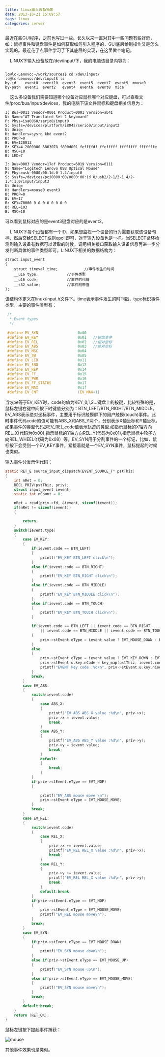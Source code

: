 ```yaml
---
title: linux输入设备抽象
date: 2013-10-21 15:09:57
tags: linux
categories: server
---
```


最近在些GUI程序，之前也写过一些。长久以来一直对其中一些问题有些好奇，如：鼠标事件和键盘事件是如何获取如何引入程序的，GUI底层绘制操作又是怎么实现的。最近花了点事件学习了下其底层的实现，在这里做个笔记。

    LINUX下输入设备放在/dev/input/下，我的电脑该目录内容为：

```shell

lc@lc-Lenovo:~/work/sources$ cd /dev/input/
lc@lc-Lenovo:/dev/input$ ls
by-id    event0  event10  event3  event5  event7  event9  mouse0
by-path  event1  event2   event4  event6  event8  mice

```

    这么多设备我们需要知道哪个设备对应鼠标哪个对应键盘，可以查看文件/proc/bus/input/devices，我的电脑下该文件鼠标和键盘相关信息为：

```shell  
I: Bus=0011 Vendor=0001 Product=0001 Version=ab41
N: Name="AT Translated Set 2 keyboard"
P: Phys=isa0060/serio0/input0
S: Sysfs=/devices/platform/i8042/serio0/input/input2
U: Uniq=
H: Handlers=sysrq kbd event2 
B: PROP=0
B: EV=120013
B: KEY=4 2000000 3803078 f800d001 feffffdf ffefffff ffffffff fffffffe
B: MSC=10
B: LED=7

I: Bus=0003 Vendor=17ef Product=6019 Version=0111
N: Name="Logitech Lenovo USB Optical Mouse"
P: Phys=usb-0000:00:1d.0-1.4/input0
S: Sysfs=/devices/pci0000:00/0000:00:1d.0/usb2/2-1/2-1.4/2-1.4:1.0/input/input3
U: Uniq=
H: Handlers=mouse0 event3 
B: PROP=0
B: EV=17
B: KEY=70000 0 0 0 0 0 0 0 0
B: REL=103
B: MSC=10
```

可以看到鼠标对应的是event3键盘对应的是event2。

    LINUX下每个设备都有一个ID，如果想监视一个设备的行为需要获取该设备句柄，然后交给SELECT或则epoll即可，对于输入设备也是一样。当SELECT循环检测到输入设备有数据可以读取的时候，调用相关接口获取输入设备信息再进一步分发判断具体的事件类型即可。LINUX下相关的数据结构为：

```shell
struct input_event 
{
    struct timeval time;  	        //事件发生的时间
    __u16 type; 			//事件类型
    __u16 code; 			//事件的代码
    __s32 value;			//事件附带值
};
```

该结构体定义在linux/input.h文件下。time表示事件发生的时间戳，type标识事件类型，主要的事件类型有：

```c
 /*
  * Event types
  */
 
 #define EV_SYN                  0x00
 #define EV_KEY                  0x01	//键盘事件
 #define EV_REL                  0x02	//相对坐标
 #define EV_ABS                  0x03	//绝对坐标
 #define EV_MSC                  0x04
 #define EV_SW                   0x05
 #define EV_LED                  0x11
 #define EV_SND                  0x12
 #define EV_REP                  0x14
 #define EV_FF                   0x15
 #define EV_PWR                  0x16
 #define EV_FF_STATUS            0x17
 #define EV_MAX                  0x1f
 #define EV_CNT                  (EV_MAX+1)
```

当type等于EV_KEY时，code的值为KEY_0,1,2...键盘上的按键，比较特殊的是，鼠标左键右键中间按下时键值分别为：BTN_LEFT/BTN_RIGHT/BTN_MIDDLE。EV_ABS表示绝对坐标事件，主要用于标识触摸屏下的用户触摸(touch)事件。此时事件代码code的值可能有ABS_X和ABS_Y两个，分别表示X轴坐标和Y轴坐标。如果事件的类型代码是EV_REL,code值表示轨迹的类型.如指示鼠标的X轴方向REL_X(代码为0x00),指示鼠标的Y轴方向REL_Y(代码为0x01),指示鼠标中轮子方向REL_WHEEL(代码为0x08）等。EV_SYN用于分割事件的一个标记，比如，鼠标按下会受到一个EV_KEY事件，紧接着就是一个EV_SYN事件，鼠标提起的时候也类似。

输入事件分发示例代码：

```c
static RET_E source_input_dispatch(EVENT_SOURCE_T* pstThiz)
{
	int nRet = 0;
	DECL_PRIV(pstThiz, priv);
	struct input_event ievent;
	static int nCount = 0;

	nRet = read(priv->fd, &ievent, sizeof(ievent));
	if(nRet != sizeof(ievent))
	{

		return;
	}	
	switch(ievent.type)
	{
		case EV_KEY:
		{
			if(ievent.code == BTN_LEFT)
			{
				printf("EV_KEY BTN_LEFT click\n");
			}
			else if(ievent.code == BTN_RIGHT)
			{
				printf("EV_KEY BTN_RIGHT click\n");
			}
			else if(ievent.code == BTN_MIDDLE)
			{
				printf("EV_KEY BTN_MIDDLE click\n");
			}
			else if(ievent.code == BTN_TOUCH)
			{
				printf("EV_KEY BTN_TOUCH click\n");
			}

			if(ievent.code == BTN_LEFT || ievent.code == BTN_RIGHT
				|| ievent.code == BTN_MIDDLE || ievent.code == BTN_TOUCH)
			{
				priv->stEvent.eType = ievent.value ? EVT_MOUSE_DOWN : EVT_MOUSE_UP;
			}
			else
			{
				priv->stEvent.eType = ievent.value ? EVT_KEY_DOWN : EVT_KEY_UP;
				priv->stEvent.u.key.nCode = key_map(pstThiz, ievent.code);
				printf("EVENT key code :%d\n", priv->stEvent.u.key.nCode);
			}
			break;
		}
		case EV_ABS:
		{
			switch(ievent.code)
			{
				case ABS_X:
				{
					printf("EV_ABS ABS_X value :%d\n", priv->x);
					priv->x = ievent.value;
					break;
				}
				case ABS_Y:
				{
					printf("EV_ABS ABS_Y value :%d\n", priv->y);
					priv->y = ievent.value;
					break;
				}
				default:
				{
					break;
				}
			}
			if(priv->stEvent.eType == EVT_NOP)
			{
				
				printf("EV_ABS mouse move \n");
				priv->stEvent.eType = EVT_MOUSE_MOVE;
			}
			break;
		}
		case EV_REL:
		{
			switch(ievent.code)
			{
				case REL_X:
				{
					priv->x += ievent.value;
					printf("EV_REL REL_X value :%d\n", priv->x);
					break;
				}
				case REL_Y:
				{
					priv->y += ievent.value;
					printf("EV_REL REL_X value :%d\n", priv->y);
					break;
				}
				default:break;
			}
			if(priv->stEvent.eType == EVT_NOP)
			{
				priv->stEvent.eType = EVT_MOUSE_MOVE;
				printf("EV_REL mouse move\n");
			}
			break;
		}
		case EV_SYN:
		{
			if(priv->stEvent.eType == EVT_MOUSE_DOWN)
			{
				printf("EV_SYN mouse down\n");
			}
			else if(priv->stEvent.eType == EVT_MOUSE_UP)
			{	
				printf("EV_SYN mouse up\n");
			}
			else if(priv->stEvent.eType == EVT_MOUSE_MOVE)
			{	
				printf("EV_SYN mouse move\n");
			}
			break;
		}
		default:break;
	}
	return (RET_OK);
}
```

鼠标左键按下提起事件捕获：

![mouse](/images/linux-mouse.png)

其他事件效果也是类似。